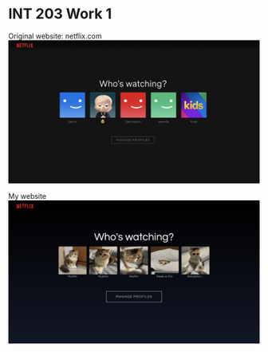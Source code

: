 # INT 203 Work 1
Original website: netflix.com
![image](https://github.com/fxxhhhhhhh/INT203_62130500089/blob/master/62130500089_groupwork_1/Screenshot%202021-01-27%20at%2014.36.45.png)

My website
![image](https://github.com/fxxhhhhhhh/INT203_62130500089/blob/master/62130500089_groupwork_1/Screenshot%202021-02-01%20at%2023.04.35.png)

